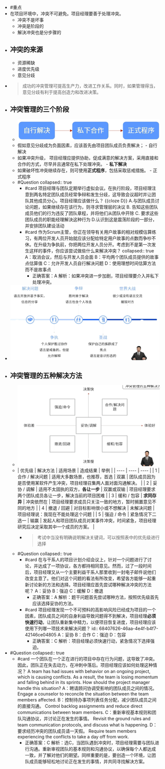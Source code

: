 - #重点
- 在项目环境中，冲突不可避免。项目经理要善于处理冲突。
	- 冲突不是坏事
	- 冲突是阶段的
	- 解決冲突也是分步骤的
- ## 冲突的来源
	- 资源稀缺
	- 进度优先级
	- 意见分歧
- > 成功的冲突管理可提高生产力，改进工作关系。同时，如果管理得当，意见分歧有利于提高创造力和改进决策。
- ## 冲突管理的三个阶段
	- ![image.png](../assets/image_1747845861269_0.png)
	- 假如意见分歧成为负面因素，应该首先由项目团队成员负责解决； - 自行解决
	- 如果冲突升级， 项目经理应提供协助，促成满意的解决方案，采用直接和合作的方式，尽早并且通常在私下处理冲突。 - **私下解决**
	- 如果破坏性冲突继续存在，则可使用**正式程序**，包括采取惩戒措施。 - 正式程序
	- #Question
	  collapsed:: true
		- #card 项目经理与团队定期举行虚拟会议。在执行阶段，项目经理注意到两名特定团队成员经常争辩和发生分歧，这导致会议超时并让团队其他成员分心。项目经理应该做什么？ {{cloze D}}
		  A.与团队成员讨论问题，如果继续存在该行为，则寻求管理层的决议
		  B. 告知这些团队成员他们的行为违反了团队章程，并将他们从团队中开除
		  C. 要求这些团队成员的职能经理解決这种行为
		  D.认识到这是震荡阶段的一部分，并安排团队建设活动
		- #card 作为Scrum主管，你正在领导有关用户故事的相对规模估算练习，有两位开发人员开始就应该分配给特定用户故事的点数而争吵不休。在升级为争执前，你把两位开发人员分开。考虑到不是第一次发生这样的事件，你应该尝试做些什么来解决冲突？
		  collapsed:: true
		  A：取消会议，然后与开发人员会面
		  B：平均两个团队成员提供的故事点估算值
		  C：允许开发人员自行解决问题
		  D：使用理想时间估算方法而不是故事点
			- 正确答案：A
			  解析：如果冲突进一步加剧，项目经理要介入并私下处理冲突。
- ![image.png](../assets/image_1747845899330_0.png)
- ## 冲突管理的五种解决方法
	- ![image.png](../assets/image_1747846057747_0.png)
	- | 优先级 | 解决方法 | 适用场景 | 造成结果 | 举例 |
	  | ---- | ---- | ---- |
	  | 1 | 合作 / 解决问题 | 适用大多数场景，也推荐，首选 | 双赢 | 团队成员因为是否使用某软件产生冲突，项目经理召集两人面对面沟通解决。 |
	  | 2 | 妥协 / 调解 | 适用不太固执的双方，**各让一步** | 双赢或双输 | 项目经理要求两个团队成员各让一步，解决当前的项目困难 |
	  | 3 | 缓和 / 包容 | **求同存异** | 冲突依然在 | 项目经理要求成员只关注一致的地方，暂时搁置意见不同的地方 |
	  | 4 | 撤退 / 回避 | 对目标影响很小或不想解决 | 未解决问题 | 项目经理说：我现在不能处理这个问题 |
	  | 5 | 强迫 / 命令 | 紧急情况下二选一 | 输赢 | 发起人和项目团队成员对某事件冲突，时间紧急，项目经理研究后决定采取其中一个成员的方案。 |
		- > 考试中当没有明确说明解决关键词，可以按照表中的优先级进行选择
	- #Question
	  collapsed:: true
		- #card 在与干系人的项目计划介绍会议上，针对一个问题进行了讨论，并达成了一项协议，各方都持相同意见。然而，过了一段时间后，项目经理又从一个主要利益干系人那里收到一封电子邮件说他们改变主意了。他们对这个问题的看法有所改变，希望各方能够一起重新讨论新的方法和选择。项目经理应首先尝试哪种解决冲突的方法呢？
		   A：妥协
		   B：强迫
		   C：缓解
		   D：撤退
			- 正确答案：A
			  解析：题干问题首先尝试哪种方法，按照优先级首先应该选择妥协的方法。
		- #card 项目经理发现一个不可预料的高影响风险已经成为项目的一个因素，团队成员之间的自身利益导致问题得不到解决，项目经理**必须快速行动**，让团队重新集中精力，以便项目恢复进度，项目经理应该使用下列哪一项技术来解决问题？
		  id:: 68407626-46aa-4e4f-b4f7-42146ce04805
		   A：妥协
		   B：合作
		   C：强迫
		   D：包容
			- 正确答案：C
			  解析：项目经理必须快速行动，紧急情况下选择强迫。
- #Question
  collapsed:: true
	- #card 一个团队在一个正在进行的项目中存在行为问题，这导致了冲突。因此，团队正在失去动力，在冲刺中落后。项目经理应该如何处理这种情况？
	  A team has had issues with behavior on an ongoing project, which is causing conflicts.  As a result, the team is losing momentum and falling behind in its sprints.  How should the project manager handle this situation?
	  A：聘请顾问协调受影响的团队成员之间的情况。 Engage a counselor to reconcile the situation between the team members affected.
	  B：控制待办事项列表任务分配，减少团队成员之间的直接沟通。 Control backlog assignments and reduce direct communications between team members.
	  C：重新审视基本规则和团队沟通协议，并讨论正在发生的事情。 Revisit the ground rules and team communication protocols, and discuss what is happening.
	  D：要求经历冲突的团队成员请一天假。 Require team members experiencing the conflicts to take a day off from work.
		- 正确答案：C
		  解析：选C，当团队遇到冲突时，项目经理需要与团队进行沟通。重新审视团队的基本规则和沟通协议，以确保每个人都达成一致，并了解对他们的期望。同样重要的是，要创造一个环境，让团队成员能够轻松地讨论正在发生的事情，并共同寻找解决方案。